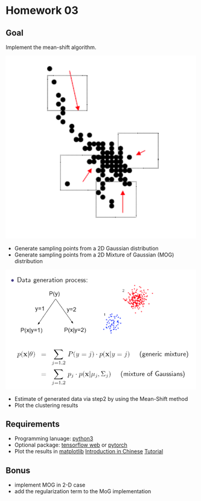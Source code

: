 # Homework 03
  
## Goal

Implement the mean-shift algorithm.

![The Mean-Shift Alogirthm](img/ms.png)

+ Generate sampling points from a 2D Gaussian distribution
+ Generate sampling points from a 2D Mixture of Gaussian (MOG) distribution

![Generate data via MoG](img/mog.png)

+ Estimate  of generated data via step2 by using the Mean-Shift method
+ Plot the clustering results


## Requirements

+ Programming lanuage: [python3](https://docs.python.org/3/tutorial/)
+ Optional package: [tensorflow web](https://www.tensorflow.org/) or [pytorch](https://pytorch.org)
+ Plot the results in [matplotlib](http://matplotlib.org/) [Introduction in Chinese](http://www.ibm.com/developerworks/cn/linux/l-matplotlib/index.html) [Tutorial](http://www.ast.uct.ac.za/~sarblyth/pythonGuide/PythonPlottingBeginnersGuide.pdf)

## Bonus

+ implement MOG in 2-D case
+ add the regularization term to the MoG implementation

